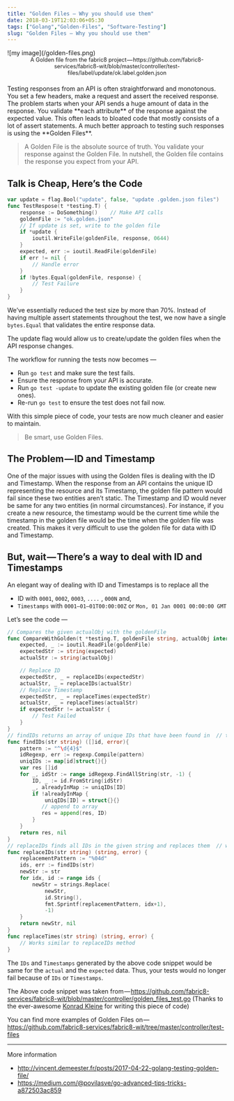 ```yaml
---
title: "Golden Files — Why you should use them"
date: 2018-03-19T12:03:06+05:30
tags: ["Golang","Golden-Files", "Software-Testing"]
slug: "Golden Files — Why you should use them"
---
```

<style>
.caption {
    font-size: 0.9em;
    margin: 0px 50px;
    text-align: center;
    margin-bottom: 20px;
}
</style>

<div>
![my image](/golden-files.png)
<div class="caption">A Golden file from the fabric8 project — https://github.com/fabric8-services/fabric8-wit/blob/master/controller/test-files/label/update/ok.label.golden.json</div>
</div>
Testing responses from an API is often straightforward and monotonous. You set a few headers, make a request and assert the received response. The problem starts when your API sends a huge amount of data in the response. You validate **each attribute** of the response against the expected value. This often leads to bloated code that mostly consists of a lot of assert statements. A much better approach to testing such responses is using the **Golden Files**.

>A Golden File is the absolute source of truth. You validate your response against the Golden File. In nutshell, the Golden file contains the response you expect from your API.

## Talk is Cheap, Here’s the Code
```go
var update = flag.Bool("update", false, "update .golden.json files")
func TestRespose(t *testing.T) {
    response := DoSomething()    // Make API calls
    goldenFile := "ok.golden.json"
    // If update is set, write to the golden file
    if *update {
        ioutil.WriteFile(goldenFile, response, 0644)
    }
    expected, err := ioutil.ReadFile(goldenFile)
    if err != nil {
        // Handle error
    }
    if !bytes.Equal(goldenFile, response) {
        // Test Failure
    }
}
```

We’ve essentially reduced the test size by more than 70%. Instead of having
multiple assert statements throughout the test, we now have a single
`bytes.Equal` that validates the entire response data.

The update flag would allow us to create/update the golden files when the API response changes.

The workflow for running the tests now becomes —

- Run `go test` and make sure the test fails.
- Ensure the response from your API is accurate.
- Run `go test -update` to update the existing golden file (or create new ones).
- Re-run `go test` to ensure the test does not fail now.

With this simple piece of code, your tests are now much cleaner and easier to maintain.

>Be smart, use Golden Files.

## The Problem — ID and Timestamp
One of the major issues with using the Golden files is dealing with the ID and Timestamp. When the response from an API contains the unique ID representing the resource and its Timestamp, the golden file pattern would fail since these two entities aren’t static. The Timestamp and ID would never be same for any two entities (in normal circumstances). For instance, if you create a new resource, the timestamp would be the current time while the timestamp in the golden file would be the time when the golden file was created. This makes it very difficult to use the golden file for data with ID and Timestamp.

## But, wait — There’s a way to deal with ID and Timestamps
An elegant way of dealing with ID and Timestamps is to replace all the

- ID with `0001`, `0002`, `0003`, `....` , `000N` and,
- `Timestamps` with `0001–01–01T00:00:00Z` or `Mon, 01 Jan 0001 00:00:00 GMT`

Let’s see the code —
```go
// Compares the given actualObj with the goldenFile
func CompareWithGolden(t *testing.T, goldenFile string, actualObj interface{}) {
    expected, _ := ioutil.ReadFile(goldenFile)
    expectedStr := string(expected)
    actualStr := string(actualObj)

    // Replace ID
    expectedStr, _ = replaceIDs(expectedStr)
    actualStr, _ = replaceIDs(actualStr)
    // Replace Timestamp
    expectedStr, _ = replaceTimes(expectedStr)
    actualStr, _ = replaceTimes(actualStr)
    if expectedStr != actualStr {
        // Test Failed
    }
}
// findIDs returns an array of unique IDs that have been found in  // the given string
func findIDs(str string) ([]id, error){
    pattern := "^\d{4}$"
    idRegexp, err := regexp.Compile(pattern)
    uniqIDs := map[id]struct{}{}
    var res []id
    for _, idStr := range idRegexp.FindAllString(str, -1) {
        ID, _ := id.FromString(idStr)
        _, alreadyInMap := uniqIDs[ID]
        if !alreadyInMap {
            uniqIDs[ID] = struct{}{}
           // append to array
           res = append(res, ID)
        }
    }
    return res, nil
}
// replaceIDs finds all IDs in the given string and replaces them  // with 0001, 0002, 0003, ...., 000N
func replaceIDs(str string) (string, error) {
    replacementPattern := "%04d"
    ids, err := findIDs(str)
    newStr := str
    for idx, id := range ids {
        newStr = strings.Replace(
            newStr,
            id.String(),
            fmt.Sprintf(replacementPattern, idx+1),
            -1)
    }
    return newStr, nil
}
func replaceTimes(str string) (string, error) {
    // Works similar to replaceIDs method
}
```

The `IDs` and `Timestamps` generated by the above code snippet would be same for
the `actual` and the `expected` data. Thus, your tests would no longer fail
because of `IDs` or `Timestamps`.

The Above code snippet was taken from — https://github.com/fabric8-services/fabric8-wit/blob/master/controller/golden_files_test.go
(Thanks to the ever-awesome [Konrad Kleine](https://github.com/kwk) for writing this piece of code)

You can find more examples of Golden Files on — https://github.com/fabric8-services/fabric8-wit/tree/master/controller/test-files


---
More information

- http://vincent.demeester.fr/posts/2017-04-22-golang-testing-golden-file/
- https://medium.com/@povilasve/go-advanced-tips-tricks-a872503ac859
